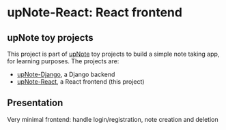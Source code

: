 # upNote-React: React frontend

## upNote toy projects

This project is part of [upNote](https://github.com/mvoland/upnote) toy projects to build a simple note taking app, for learning purposes. The projects are:

* [upNote-Django](https://github.com/mvoland/upnotedjango), a Django backend
* [upNote-React](https://github.com/mvoland/upnotereact), a React frontend  (this project)

## Presentation

Very minimal frontend: handle login/registration, note creation and deletion